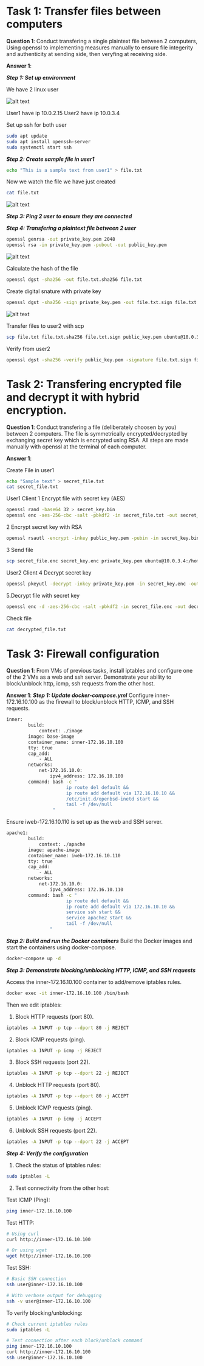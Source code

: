 # Task 1: Transfer files between computers  
**Question 1**: 
Conduct transfering a single plaintext file between 2 computers, 
Using openssl to implementing measures manually to ensure file integerity and authenticity at sending side, 
then veryfing at receiving side. 

**Answer 1**:

***Step 1: Set up environment***

We have 2 linux user

![alt text](image.png)

User1 have ip 10.0.2.15
User2 have ip 10.0.3.4

Set up ssh for both user

```sh
sudo apt update
sudo apt install openssh-server
sudo systemctl start ssh
```

***Step 2: Create sample file in user1***

```sh
echo "This is a sample text from user1" > file.txt
```

Now we watch the file we have just created

```sh
cat file.txt
```

![alt text](image-1.png)

***Step 3: Ping 2 user to ensure they are connected***



***Step 4: Transfering a plaintext file between 2 user***

```sh
openssl genrsa -out private_key.pem 2048
openssl rsa -in private_key.pem -pubout -out public_key.pem
```

![alt text](image-2.png)

Calculate the hash of the file

```sh
openssl dgst -sha256 -out file.txt.sha256 file.txt
```

Create digital snature with private key

```sh
openssl dgst -sha256 -sign private_key.pem -out file.txt.sign file.txt
```

![alt text](image-3.png)

Transfer files to user2 with scp

```sh
scp file.txt file.txt.sha256 file.txt.sign public_key.pem ubuntu@10.0.3.4:/home/ubuntu
```

Verify from user2

```sh
openssl dgst -sha256 -verify public_key.pem -signature file.txt.sign file.txt
```

# Task 2: Transfering encrypted file and decrypt it with hybrid encryption. 
**Question 1**:
Conduct transfering a file (deliberately choosen by you) between 2 computers. 
The file is symmetrically encrypted/decrypted by exchanging secret key which is encrypted using RSA. 
All steps are made manually with openssl at the terminal of each computer.

**Answer 1**:

Create File in user1
```sh
echo "Sample text" > secret_file.txt
cat secret_file.txt
```

User1 Client
1 Encrypt file with secret key (AES)

```sh
openssl rand -base64 32 > secret_key.bin
openssl enc -aes-256-cbc -salt -pbkdf2 -in secret_file.txt -out secret_file.enc -pass file:./secret_key.bin
```

2 Encrypt secret key with RSA

```sh
openssl rsautl -encrypt -inkey public_key.pem -pubin -in secret_key.bin -out secret_key.enc
```

3 Send file

```sh
scp secret_file.enc secret_key.enc private_key.pem ubuntu@10.0.3.4:/home/ubuntu
```

User2 Client
4 Decrypt secret key

```sh
openssl pkeyutl -decrypt -inkey private_key.pem -in secret_key.enc -out secret_key.bin
```

5.Decrypt file with secret key

```sh
openssl enc -d -aes-256-cbc -salt -pbkdf2 -in secret_file.enc -out decrypted_file.txt -pass file:./secret_key.bin
```

Check file

```sh
cat decrypted_file.txt
```

# Task 3: Firewall configuration
**Question 1**:
From VMs of previous tasks, install iptables and configure one of the 2 VMs as a web and ssh server. Demonstrate your ability to block/unblock http, icmp, ssh requests from the other host.

**Answer 1**:
***Step 1: Update docker-compose.yml***
Configure inner-172.16.10.100 as the firewall to block/unblock HTTP, ICMP, and SSH requests.
```sh
inner:
        build: 
            context: ./image
        image: base-image
        container_name: inner-172.16.10.100
        tty: true
        cap_add:
            - ALL
        networks:
            net-172.16.10.0:
                ipv4_address: 172.16.10.100
        command: bash -c "
                      ip route del default &&
                      ip route add default via 172.16.10.10 &&
                      /etc/init.d/openbsd-inetd start &&
                      tail -f /dev/null
                 "
```
Ensure iweb-172.16.10.110 is set up as the web and SSH server.
```sh
apache1:
        build: 
            context: ./apache
        image: apache-image
        container_name: iweb-172.16.10.110
        tty: true
        cap_add:
            - ALL
        networks:
            net-172.16.10.0:
                ipv4_address: 172.16.10.110
        command: bash -c "
                      ip route del default &&
                      ip route add default via 172.16.10.10 &&
                      service ssh start &&
                      service apache2 start &&
                      tail -f /dev/null
                "
```
***Step 2: Build and run the Docker containers***
Build the Docker images and start the containers using docker-compose.
```sh
docker-compose up -d
```
***Step 3: Demonstrate blocking/unblocking HTTP, ICMP, and SSH requests***

Access the inner-172.16.10.100 container to add/remove iptables rules.

```sh
docker exec -it inner-172.16.10.100 /bin/bash
```

Then we edit iptables:

1. Block HTTP requests (port 80).

```sh
iptables -A INPUT -p tcp --dport 80 -j REJECT
```

2. Block ICMP requests (ping).

```sh
iptables -A INPUT -p icmp -j REJECT
```

3. Block SSH requests (port 22).

```sh
iptables -A INPUT -p tcp --dport 22 -j REJECT
```

4. Unblock HTTP requests (port 80).

```sh
iptables -A INPUT -p tcp --dport 80 -j ACCEPT
```

5. Unblock ICMP requests (ping).

```sh
iptables -A INPUT -p icmp -j ACCEPT
```

6. Unblock SSH requests (port 22).

```sh
iptables -A INPUT -p tcp --dport 22 -j ACCEPT
```

***Step 4: Verify the configuration***

1. Check the status of iptables rules:

```sh
sudo iptables -L
```

2. Test connectivity from the other host:

Test ICMP (Ping):

```sh
ping inner-172.16.10.100
```

Test HTTP:

```sh
# Using curl
curl http://inner-172.16.10.100

# Or using wget
wget http://inner-172.16.10.100
```

Test SSH:

```sh
# Basic SSH connection
ssh user@inner-172.16.10.100

# With verbose output for debugging
ssh -v user@inner-172.16.10.100
```

To verify blocking/unblocking:

```sh
# Check current iptables rules
sudo iptables -L

# Test connection after each block/unblock command
ping inner-172.16.10.100
curl http://inner-172.16.10.100
ssh user@inner-172.16.10.100
```